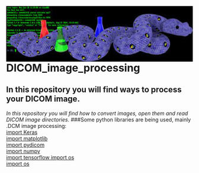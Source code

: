  <img align="right" height="150" src="https://github.com/MariaIsabelli/DICOM_image_processing/blob/main/pythonimg.jpeg"/>      



# DICOM_image_processing
## In this repository you will find ways to process your DICOM image.
*In this repository you will find how to convert images, open them and read DICOM image directories.*
###Some python libraries are being used, mainly .DCM image processing:
<br/>
[import Keras](https://keras.io/)
<br/>
[import matplotlib](https://matplotlib.org/)
<br/>
[import pydicom](https://pydicom.github.io/)
<br/>
[import numpy](https://numpy.org/)
<br/>
[import tensorflow ](https://www.tensorflow.org/resources/learn-ml?gclid=CjwKCAjwoMSWBhAdEiwAVJ2ndq9a9VeS__vaoF9qM0xkB73yMuPtBz7bfA07LHD72GL-h2wbDbGpORoCwVAQAvD_BwE)
[import os](https://docs.python.org/3/library/os.html)
<br/>
[import os](https://docs.python.org/3/library/os.html)
<br/>
